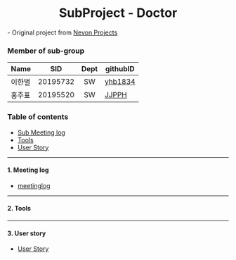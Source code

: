 <h1 align="center"> SubProject - Doctor</h1>

<div align="left">
- Original project from
	<a href="https://nevonprojects.com/smart-health-prediction-using-data-mining/"> Nevon Projects </a>
</div>

### Member of sub-group
|Name|SID|Dept|githubID|
|---|---|:---:|---|
|이한별|20195732|SW|[yhb1834](https://github.com/yhb1834)
|홍주표|20195520|SW|[JJPPH](https://github.com/JJPPH)

### Table of contents
<!-- !toc (minlevel=2 omit="Table of Contents") -->
- [Sub Meeting log](./meetinglog.md)
- [Tools](#Tools)
- [User Story](./UserStory/UserStory.md)
<!-- toc! -->

---
#### 1. Meeting log
- [meetinglog](./meetinglog.md)

---
#### 2. Tools

---
#### 3. User story
- [User Story](./UserStory/UserStory.md)


